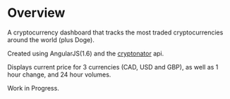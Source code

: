 # Overview

A cryptocurrency dashboard that tracks the most traded cryptocurrencies around the world (plus Doge).

Created using AngularJS(1.6) and the [cryptonator](https://cryptonator.com) api.

Displays current price for 3 currencies (CAD, USD and GBP), as well as 1 hour change, and 24 hour volumes.

Work in Progress.
